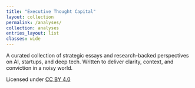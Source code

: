 ```yaml
---
title: "Executive Thought Capital"
layout: collection
permalink: /analyses/
collection: analyses
entries_layout: list
classes: wide
---
```


A curated collection of strategic essays and research-backed perspectives on AI, startups, and deep tech. Written to deliver clarity, context, and conviction in a noisy world.

Licensed under <a href="https://creativecommons.org/licenses/by/4.0/" target="_blank" rel="noopener">CC BY 4.0</a>
